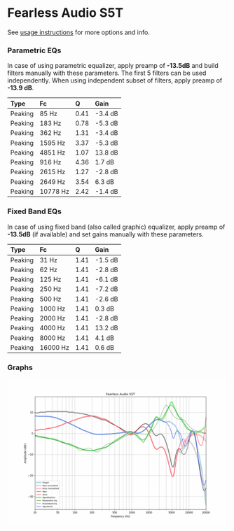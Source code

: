 # Fearless Audio S5T
See [usage instructions](https://github.com/jaakkopasanen/AutoEq#usage) for more options and info.

### Parametric EQs
In case of using parametric equalizer, apply preamp of **-13.5dB** and build filters manually
with these parameters. The first 5 filters can be used independently.
When using independent subset of filters, apply preamp of **-13.9 dB**.

| Type    | Fc       |    Q | Gain    |
|:--------|:---------|:-----|:--------|
| Peaking | 85 Hz    | 0.41 | -3.4 dB |
| Peaking | 183 Hz   | 0.78 | -5.3 dB |
| Peaking | 362 Hz   | 1.31 | -3.4 dB |
| Peaking | 1595 Hz  | 3.37 | -5.3 dB |
| Peaking | 4851 Hz  | 1.07 | 13.8 dB |
| Peaking | 916 Hz   | 4.36 | 1.7 dB  |
| Peaking | 2615 Hz  | 1.27 | -2.8 dB |
| Peaking | 2649 Hz  | 3.54 | 6.3 dB  |
| Peaking | 10778 Hz | 2.42 | -1.4 dB |

### Fixed Band EQs
In case of using fixed band (also called graphic) equalizer, apply preamp of **-13.5dB**
(if available) and set gains manually with these parameters.

| Type    | Fc       |    Q | Gain    |
|:--------|:---------|:-----|:--------|
| Peaking | 31 Hz    | 1.41 | -1.5 dB |
| Peaking | 62 Hz    | 1.41 | -2.8 dB |
| Peaking | 125 Hz   | 1.41 | -6.1 dB |
| Peaking | 250 Hz   | 1.41 | -7.2 dB |
| Peaking | 500 Hz   | 1.41 | -2.6 dB |
| Peaking | 1000 Hz  | 1.41 | 0.3 dB  |
| Peaking | 2000 Hz  | 1.41 | -2.8 dB |
| Peaking | 4000 Hz  | 1.41 | 13.2 dB |
| Peaking | 8000 Hz  | 1.41 | 4.1 dB  |
| Peaking | 16000 Hz | 1.41 | 0.6 dB  |

### Graphs
![](./Fearless%20Audio%20S5T.png)